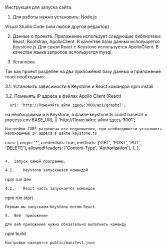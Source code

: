 
Инструкция для запуска сайта.
1.	Для работы нужно установить:
 Node.js

 Visual Studio Code (или любой другой редактор)
 
2.	Данные о проекте.
Приложение использует следующие библиотеки: React, Bootstrap, ApolloClient.
В качестве базы данных используется Keystone.js
Для связи React с Keystone используется ApolloClient.
В качестве языка запросов используется mysql.

3.	Установка.
   
Так как проект разделен на два приложения базу данных и приложение react необходимо:

3.1. Установить зависимости в Keystone и React командой npm install.

3.2. Поменять IP адреса в файлах Apollo Client (React)
```
  uri: 'http://Поменяйте айпи здесь:3000/api/graphql',
```
 на необходимый и в Keystone, в файле keystone.ts
const baseUrl = process.env.BASE_URL || 'http://Поменяйте айпи здесь:3001';
```
Настройки CORS разрешены все подключения, при необходимости установить необходимые IP адреса в файле keystone.ts
```
  cors: {
      origin: '*', 
      credentials: true,
      methods: ['GET', 'POST', 'PUT', 'DELETE'], 
      allowedHeaders: ['Content-Type', 'Authorization'],
    },
  },
```

4.	Запуск самой программы.
   
4.1.	Keystone запускается командой
```
npm run dev
```
4.2.	React часть запускается командой 
```
npm run start
```
Первым мы запускаем Keystone потом React.

5.	Веб- приложение
   
Для веб-приложение нужно обязательно выполнить команду
```
npm build
```
Настройки находятся public/manifest.json



